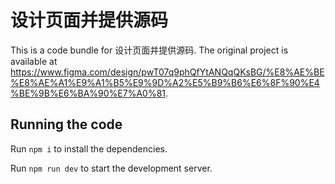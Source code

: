 
  # 设计页面并提供源码

  This is a code bundle for 设计页面并提供源码. The original project is available at https://www.figma.com/design/pwT07q9phQfYtANQqQKsBG/%E8%AE%BE%E8%AE%A1%E9%A1%B5%E9%9D%A2%E5%B9%B6%E6%8F%90%E4%BE%9B%E6%BA%90%E7%A0%81.

  ## Running the code

  Run `npm i` to install the dependencies.

  Run `npm run dev` to start the development server.
  